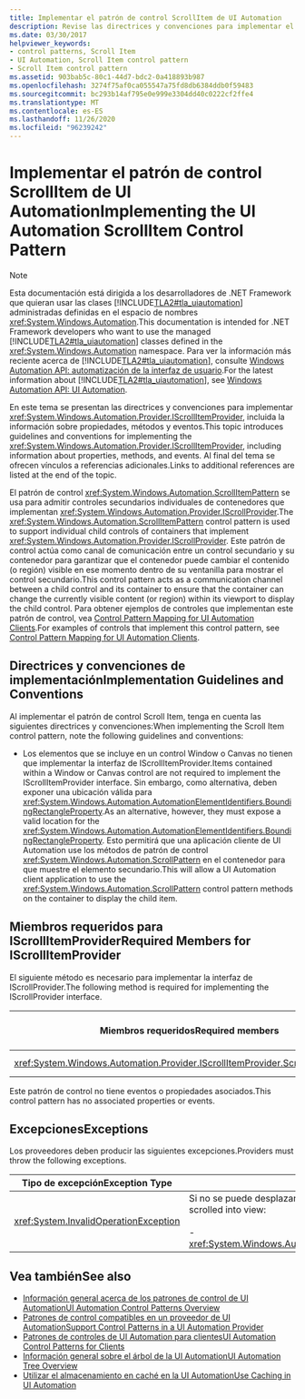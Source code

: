 ```yaml
---
title: Implementar el patrón de control ScrollItem de UI Automation
description: Revise las directrices y convenciones para implementar el patrón de control ScrollItem en la automatización de la interfaz de usuario. Consulte los miembros necesarios para la interfaz IScrollItemProvider.
ms.date: 03/30/2017
helpviewer_keywords:
- control patterns, Scroll Item
- UI Automation, Scroll Item control pattern
- Scroll Item control pattern
ms.assetid: 903bab5c-80c1-44d7-bdc2-0a418893b987
ms.openlocfilehash: 3274f75af0ca055547a75fd8db6384ddb0f59483
ms.sourcegitcommit: bc293b14af795e0e999e3304dd40c0222cf2ffe4
ms.translationtype: MT
ms.contentlocale: es-ES
ms.lasthandoff: 11/26/2020
ms.locfileid: "96239242"
---
```

# <a name="implementing-the-ui-automation-scrollitem-control-pattern"></a><span data-ttu-id="91b6d-104">Implementar el patrón de control ScrollItem de UI Automation</span><span class="sxs-lookup"><span data-stu-id="91b6d-104">Implementing the UI Automation ScrollItem Control Pattern</span></span>

> [!NOTE]
> <span data-ttu-id="91b6d-105">Esta documentación está dirigida a los desarrolladores de .NET Framework que quieran usar las clases [!INCLUDE[TLA2#tla_uiautomation](../../../includes/tla2sharptla-uiautomation-md.md)] administradas definidas en el espacio de nombres <xref:System.Windows.Automation>.</span><span class="sxs-lookup"><span data-stu-id="91b6d-105">This documentation is intended for .NET Framework developers who want to use the managed [!INCLUDE[TLA2#tla_uiautomation](../../../includes/tla2sharptla-uiautomation-md.md)] classes defined in the <xref:System.Windows.Automation> namespace.</span></span> <span data-ttu-id="91b6d-106">Para ver la información más reciente acerca de [!INCLUDE[TLA2#tla_uiautomation](../../../includes/tla2sharptla-uiautomation-md.md)], consulte [Windows Automation API: automatización de la interfaz de usuario](/windows/win32/winauto/entry-uiauto-win32).</span><span class="sxs-lookup"><span data-stu-id="91b6d-106">For the latest information about [!INCLUDE[TLA2#tla_uiautomation](../../../includes/tla2sharptla-uiautomation-md.md)], see [Windows Automation API: UI Automation](/windows/win32/winauto/entry-uiauto-win32).</span></span>  
  
 <span data-ttu-id="91b6d-107">En este tema se presentan las directrices y convenciones para implementar <xref:System.Windows.Automation.Provider.IScrollItemProvider>, incluida la información sobre propiedades, métodos y eventos.</span><span class="sxs-lookup"><span data-stu-id="91b6d-107">This topic introduces guidelines and conventions for implementing the <xref:System.Windows.Automation.Provider.IScrollItemProvider>, including information about properties, methods, and events.</span></span> <span data-ttu-id="91b6d-108">Al final del tema se ofrecen vínculos a referencias adicionales.</span><span class="sxs-lookup"><span data-stu-id="91b6d-108">Links to additional references are listed at the end of the topic.</span></span>  
  
 <span data-ttu-id="91b6d-109">El patrón de control <xref:System.Windows.Automation.ScrollItemPattern> se usa para admitir controles secundarios individuales de contenedores que implementan <xref:System.Windows.Automation.Provider.IScrollProvider>.</span><span class="sxs-lookup"><span data-stu-id="91b6d-109">The <xref:System.Windows.Automation.ScrollItemPattern> control pattern is used to support individual child controls of containers that implement <xref:System.Windows.Automation.Provider.IScrollProvider>.</span></span> <span data-ttu-id="91b6d-110">Este patrón de control actúa como canal de comunicación entre un control secundario y su contenedor para garantizar que el contenedor puede cambiar el contenido (o región) visible en ese momento dentro de su ventanilla para mostrar el control secundario.</span><span class="sxs-lookup"><span data-stu-id="91b6d-110">This control pattern acts as a communication channel between a child control and its container to ensure that the container can change the currently visible content (or region) within its viewport to display the child control.</span></span> <span data-ttu-id="91b6d-111">Para obtener ejemplos de controles que implementan este patrón de control, vea [Control Pattern Mapping for UI Automation Clients](control-pattern-mapping-for-ui-automation-clients.md).</span><span class="sxs-lookup"><span data-stu-id="91b6d-111">For examples of controls that implement this control pattern, see [Control Pattern Mapping for UI Automation Clients](control-pattern-mapping-for-ui-automation-clients.md).</span></span>  
  
<a name="Implementation_Guidelines_and_Conventions"></a>

## <a name="implementation-guidelines-and-conventions"></a><span data-ttu-id="91b6d-112">Directrices y convenciones de implementación</span><span class="sxs-lookup"><span data-stu-id="91b6d-112">Implementation Guidelines and Conventions</span></span>  

 <span data-ttu-id="91b6d-113">Al implementar el patrón de control Scroll Item, tenga en cuenta las siguientes directrices y convenciones:</span><span class="sxs-lookup"><span data-stu-id="91b6d-113">When implementing the Scroll Item control pattern, note the following guidelines and conventions:</span></span>  
  
- <span data-ttu-id="91b6d-114">Los elementos que se incluye en un control Window o Canvas no tienen que implementar la interfaz de IScrollItemProvider.</span><span class="sxs-lookup"><span data-stu-id="91b6d-114">Items contained within a Window or Canvas control are not required to implement the IScrollItemProvider interface.</span></span> <span data-ttu-id="91b6d-115">Sin embargo, como alternativa, deben exponer una ubicación válida para <xref:System.Windows.Automation.AutomationElementIdentifiers.BoundingRectangleProperty>.</span><span class="sxs-lookup"><span data-stu-id="91b6d-115">As an alternative, however, they must expose a valid location for the <xref:System.Windows.Automation.AutomationElementIdentifiers.BoundingRectangleProperty>.</span></span> <span data-ttu-id="91b6d-116">Esto permitirá que una aplicación cliente de UI Automation use los métodos de patrón de control <xref:System.Windows.Automation.ScrollPattern> en el contenedor para que muestre el elemento secundario.</span><span class="sxs-lookup"><span data-stu-id="91b6d-116">This will allow a UI Automation client application to use the <xref:System.Windows.Automation.ScrollPattern> control pattern methods on the container to display the child item.</span></span>  
  
<a name="Required_Members_for_IScrollItemProvider"></a>

## <a name="required-members-for-iscrollitemprovider"></a><span data-ttu-id="91b6d-117">Miembros requeridos para IScrollItemProvider</span><span class="sxs-lookup"><span data-stu-id="91b6d-117">Required Members for IScrollItemProvider</span></span>  

 <span data-ttu-id="91b6d-118">El siguiente método es necesario para implementar la interfaz de IScrollProvider.</span><span class="sxs-lookup"><span data-stu-id="91b6d-118">The following method is required for implementing the IScrollProvider interface.</span></span>  
  
|<span data-ttu-id="91b6d-119">Miembros requeridos</span><span class="sxs-lookup"><span data-stu-id="91b6d-119">Required members</span></span>|<span data-ttu-id="91b6d-120">Tipo de miembro</span><span class="sxs-lookup"><span data-stu-id="91b6d-120">Member type</span></span>|<span data-ttu-id="91b6d-121">Notas</span><span class="sxs-lookup"><span data-stu-id="91b6d-121">Notes</span></span>|  
|----------------------|-----------------|-----------|  
|<xref:System.Windows.Automation.Provider.IScrollItemProvider.ScrollIntoView%2A>|<span data-ttu-id="91b6d-122">-(Método)</span><span class="sxs-lookup"><span data-stu-id="91b6d-122">-   Method</span></span>|<span data-ttu-id="91b6d-123">None</span><span class="sxs-lookup"><span data-stu-id="91b6d-123">None</span></span>|  
  
 <span data-ttu-id="91b6d-124">Este patrón de control no tiene eventos o propiedades asociados.</span><span class="sxs-lookup"><span data-stu-id="91b6d-124">This control pattern has no associated properties or events.</span></span>  
  
<a name="Exceptions"></a>

## <a name="exceptions"></a><span data-ttu-id="91b6d-125">Excepciones</span><span class="sxs-lookup"><span data-stu-id="91b6d-125">Exceptions</span></span>  

 <span data-ttu-id="91b6d-126">Los proveedores deben producir las siguientes excepciones.</span><span class="sxs-lookup"><span data-stu-id="91b6d-126">Providers must throw the following exceptions.</span></span>  
  
|<span data-ttu-id="91b6d-127">Tipo de excepción</span><span class="sxs-lookup"><span data-stu-id="91b6d-127">Exception Type</span></span>|<span data-ttu-id="91b6d-128">Condición</span><span class="sxs-lookup"><span data-stu-id="91b6d-128">Condition</span></span>|  
|--------------------|---------------|  
|<xref:System.InvalidOperationException>|<span data-ttu-id="91b6d-129">Si no se puede desplazar un elemento en la vista:</span><span class="sxs-lookup"><span data-stu-id="91b6d-129">If an item cannot be scrolled into view:</span></span><br /><br /> -   <xref:System.Windows.Automation.ScrollItemPattern.ScrollIntoView%2A>|  
  
## <a name="see-also"></a><span data-ttu-id="91b6d-130">Vea también</span><span class="sxs-lookup"><span data-stu-id="91b6d-130">See also</span></span>

- [<span data-ttu-id="91b6d-131">Información general acerca de los patrones de control de UI Automation</span><span class="sxs-lookup"><span data-stu-id="91b6d-131">UI Automation Control Patterns Overview</span></span>](ui-automation-control-patterns-overview.md)
- [<span data-ttu-id="91b6d-132">Patrones de control compatibles en un proveedor de UI Automation</span><span class="sxs-lookup"><span data-stu-id="91b6d-132">Support Control Patterns in a UI Automation Provider</span></span>](support-control-patterns-in-a-ui-automation-provider.md)
- [<span data-ttu-id="91b6d-133">Patrones de controles de UI Automation para clientes</span><span class="sxs-lookup"><span data-stu-id="91b6d-133">UI Automation Control Patterns for Clients</span></span>](ui-automation-control-patterns-for-clients.md)
- [<span data-ttu-id="91b6d-134">Información general sobre el árbol de la UI Automation</span><span class="sxs-lookup"><span data-stu-id="91b6d-134">UI Automation Tree Overview</span></span>](ui-automation-tree-overview.md)
- [<span data-ttu-id="91b6d-135">Utilizar el almacenamiento en caché en la UI Automation</span><span class="sxs-lookup"><span data-stu-id="91b6d-135">Use Caching in UI Automation</span></span>](use-caching-in-ui-automation.md)
